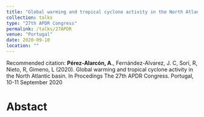 ```yaml
---
title: "Global warming and tropical cyclone activity in the North Atlantic basin"
collection: talks
type: "27th APDR Congress"
permalink: /talks/27APDR
venue: "Portugal"
date: 2020-09-10
location: ""
---
```


Recommended citation: <b>Pérez-Alarcón, A.</b>, Fernández-Alvarez, J. C, Sorí, R, Nieto, R, Gimeno, L (2020). Global
warming and tropical cyclone activity in the North Atlantic basin. In Procedings The 27th APDR
Congress. Portugal, 10-11 September 2020

# Abstact
